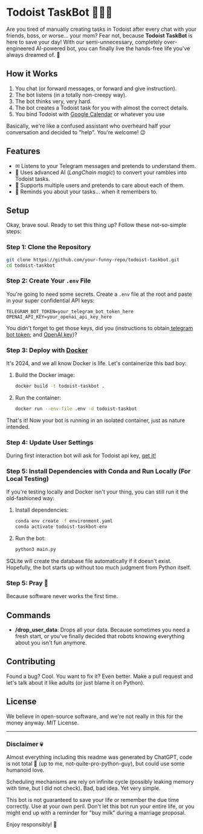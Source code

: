 # Todoist TaskBot 🧛‍♂️🚀

Are you tired of manually creating tasks in Todoist after every chat with your friends, boss, or worse... your mom? Fear not, because **Todoist TaskBot** is here to save your day! With our semi-unnecessary, completely over-engineered AI-powered bot, you can finally live the hands-free life you've always dreamed of. 🚀

## How it Works

1. You chat (or forward messages, or forward and give instruction).
2. The bot listens (in a totally non-creepy way).
3. The bot thinks very, very hard.
4. The bot creates a Todoist task for you with almost the correct details.
5. You bind Todoist with [Google Calendar](https://todoist.com/help/articles/use-the-calendar-integration-rCqwLCt3G) or whatever you use

Basically, we're like a confused assistant who overheard half your conversation and decided to "help". You're welcome! 😉

## Features

- ✉ Listens to your Telegram messages and pretends to understand them.
- 🤖 Uses advanced AI (*LangChain magic*) to convert your rambles into Todoist tasks.
- 🌟 Supports multiple users and pretends to care about each of them.
- 🤔 Reminds you about your tasks... when it remembers to.

## Setup

Okay, brave soul. Ready to set this thing up? Follow these not-so-simple steps:

### Step 1: Clone the Repository
```bash
git clone https://github.com/your-funny-repo/todoist-taskbot.git
cd todoist-taskbot
```

### Step 2: Create Your `.env` File
You're going to need some secrets. Create a `.env` file at the root and paste in your super confidential API keys:

```
TELEGRAM_BOT_TOKEN=your_telegram_bot_token_here
OPENAI_API_KEY=your_openai_api_key_here
```

You didn't forget to get those keys, did you (instructions to obtain[ telegram bot token](https://core.telegram.org/bots/tutorial); and [OpenAI key](https://help.openai.com/en/articles/4936850-where-do-i-find-my-openai-api-key))?

### Step 3: Deploy with [Docker](https://docs.docker.com/engine/install/)
It's 2024, and we all know Docker is life. Let's containerize this bad boy:

1. Build the Docker image:
   ```bash
   docker build -t todoist-taskbot .
   ```

2. Run the container:
   ```bash
   docker run --env-file .env -d todoist-taskbot
   ```

That's it! Now your bot is running in an isolated container, just as nature intended.

### Step 4: Update User Settings

During first interaction bot will ask for Todoist api key, [get it!]( https://todoist.com/help/articles/find-your-api-token-Jpzx9IIlB)

### Step 5: Install Dependencies with Conda and Run Locally (For Local Testing)
If you're testing locally and Docker isn't your thing, you can still run it the old-fashioned way:

1. Install dependencies:
   ```bash
   conda env create -f environment.yaml
   conda activate todoist-taskbot-env
   ```

2. Run the bot:
   ```bash
   python3 main.py
   ```

SQLite will create the database file automatically if it doesn't exist. Hopefully, the bot starts up without too much judgment from Python itself.

### Step 5: Pray 🙏
Because software never works the first time.

## Commands

- **/drop_user_data**: Drops all your data. Because sometimes you need a fresh start, or you've finally decided that robots knowing everything about you isn't fun anymore.

## Contributing

Found a bug? Cool. You want to fix it? Even better. Make a pull request and let's talk about it like adults (or just blame it on Python).

## License

We believe in open-source software, and we're not really in this for the money anyway. MIT License.

---

### Disclaimer 💀
Almost everything including this readme was generated by ChatGPT, code is not total 💩 (up to me, not-quite-pro-python-guy), but could use some humanoid love.  

Scheduling mechanisms are rely on infinite cycle (possibly leaking memory with time, but I did not check). Bad, bad idea. Yet very simple.

This bot is not guaranteed to save your life or remember the due time correctly. Use at your own peril. Don't let this bot run your entire life, or you might end up with a reminder for "buy milk" during a marriage proposal.


Enjoy responsibly! 🍻

